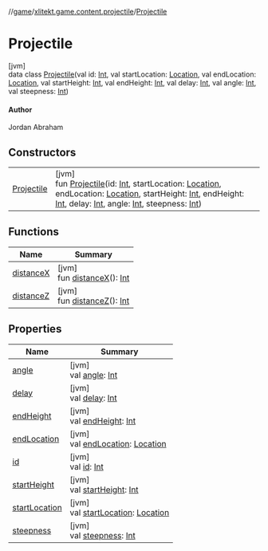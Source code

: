 //[game](../../../index.md)/[xlitekt.game.content.projectile](../index.md)/[Projectile](index.md)

# Projectile

[jvm]\
data class [Projectile](index.md)(val id: [Int](https://kotlinlang.org/api/latest/jvm/stdlib/kotlin/-int/index.html), val startLocation: [Location](../../xlitekt.game.world.map/-location/index.md), val endLocation: [Location](../../xlitekt.game.world.map/-location/index.md), val startHeight: [Int](https://kotlinlang.org/api/latest/jvm/stdlib/kotlin/-int/index.html), val endHeight: [Int](https://kotlinlang.org/api/latest/jvm/stdlib/kotlin/-int/index.html), val delay: [Int](https://kotlinlang.org/api/latest/jvm/stdlib/kotlin/-int/index.html), val angle: [Int](https://kotlinlang.org/api/latest/jvm/stdlib/kotlin/-int/index.html), val steepness: [Int](https://kotlinlang.org/api/latest/jvm/stdlib/kotlin/-int/index.html))

#### Author

Jordan Abraham

## Constructors

| | |
|---|---|
| [Projectile](-projectile.md) | [jvm]<br>fun [Projectile](-projectile.md)(id: [Int](https://kotlinlang.org/api/latest/jvm/stdlib/kotlin/-int/index.html), startLocation: [Location](../../xlitekt.game.world.map/-location/index.md), endLocation: [Location](../../xlitekt.game.world.map/-location/index.md), startHeight: [Int](https://kotlinlang.org/api/latest/jvm/stdlib/kotlin/-int/index.html), endHeight: [Int](https://kotlinlang.org/api/latest/jvm/stdlib/kotlin/-int/index.html), delay: [Int](https://kotlinlang.org/api/latest/jvm/stdlib/kotlin/-int/index.html), angle: [Int](https://kotlinlang.org/api/latest/jvm/stdlib/kotlin/-int/index.html), steepness: [Int](https://kotlinlang.org/api/latest/jvm/stdlib/kotlin/-int/index.html)) |

## Functions

| Name | Summary |
|---|---|
| [distanceX](distance-x.md) | [jvm]<br>fun [distanceX](distance-x.md)(): [Int](https://kotlinlang.org/api/latest/jvm/stdlib/kotlin/-int/index.html) |
| [distanceZ](distance-z.md) | [jvm]<br>fun [distanceZ](distance-z.md)(): [Int](https://kotlinlang.org/api/latest/jvm/stdlib/kotlin/-int/index.html) |

## Properties

| Name | Summary |
|---|---|
| [angle](angle.md) | [jvm]<br>val [angle](angle.md): [Int](https://kotlinlang.org/api/latest/jvm/stdlib/kotlin/-int/index.html) |
| [delay](delay.md) | [jvm]<br>val [delay](delay.md): [Int](https://kotlinlang.org/api/latest/jvm/stdlib/kotlin/-int/index.html) |
| [endHeight](end-height.md) | [jvm]<br>val [endHeight](end-height.md): [Int](https://kotlinlang.org/api/latest/jvm/stdlib/kotlin/-int/index.html) |
| [endLocation](end-location.md) | [jvm]<br>val [endLocation](end-location.md): [Location](../../xlitekt.game.world.map/-location/index.md) |
| [id](id.md) | [jvm]<br>val [id](id.md): [Int](https://kotlinlang.org/api/latest/jvm/stdlib/kotlin/-int/index.html) |
| [startHeight](start-height.md) | [jvm]<br>val [startHeight](start-height.md): [Int](https://kotlinlang.org/api/latest/jvm/stdlib/kotlin/-int/index.html) |
| [startLocation](start-location.md) | [jvm]<br>val [startLocation](start-location.md): [Location](../../xlitekt.game.world.map/-location/index.md) |
| [steepness](steepness.md) | [jvm]<br>val [steepness](steepness.md): [Int](https://kotlinlang.org/api/latest/jvm/stdlib/kotlin/-int/index.html) |
